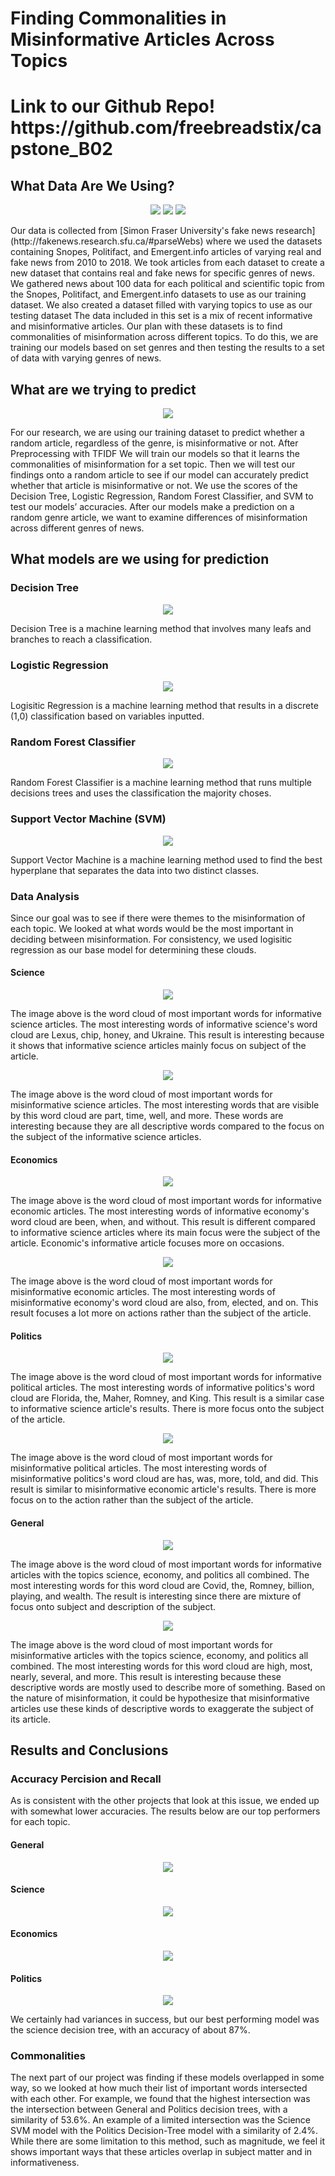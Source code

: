 <h1>Finding Commonalities in Misinformative Articles Across Topics</h1>
<h1>Link to our Github Repo! https://github.com/freebreadstix/capstone_B02</h1>
<h2>What Data Are We Using?</h2>
<p align="center"><img src="assets/img/Snopes.png">    <img src="assets/img/Polifact.png">     <img src="assets/img/emergent.jfif"> </p>

<p>Our data is collected from [Simon Fraser University's fake news research](http://fakenews.research.sfu.ca/#parseWebs) where we used the datasets containing Snopes, Politifact, and Emergent.info articles of varying real and fake news from 2010 to 2018. We took articles from each dataset to create a new dataset that contains real and fake news for specific genres of news. We gathered news about 100 data for each political and scientific topic from the Snopes, Politifact, and Emergent.info datasets to use as our training dataset. We also created a dataset filled with varying topics to use as our testing dataset The data included in this set is a mix of recent informative and misinformative articles. Our plan with these datasets is to find commonalities of misinformation across different topics. To do this, we are training our models based on set genres and then testing the results to a set of data with varying genres of news. </p>
<h2>What are we trying to predict</h2>
<p align="center"> <img src="assets/img/infowars.png"> </p>
 
<p>For our research, we are using our training dataset to predict whether a random article, regardless of the genre, is misinformative or not. After Preprocessing with TFIDF We will train our models so that it learns the commonalities of misinformation for a set topic. Then we will test our findings onto a random article to see if our model can accurately predict whether that article is misinformative or not. We use the scores of the Decision Tree, Logistic Regression, Random Forest Classifier, and SVM to test our models’ accuracies. After our models make a prediction on a random genre article, we want to examine differences of misinformation across different genres of news. </p>
<h2>What models are we using for prediction</h2>
<h3>Decision Tree </h3>
<p align="center"> <img src="assets/img/decision_tree_example.png"> </p>

<p>Decision Tree is a machine learning method that involves many leafs and branches to reach a classification.</p>


<h3>Logistic Regression</h3>
<p align="center"> <img src="assets/img/logistic_regression_example.png"> </p>

<p>Logisitic Regression is a machine learning method that results in a discrete (1,0) classification based on variables inputted.</p>


<h3>Random Forest Classifier</h3>
<p align="center"> <img src="assets/img/random_forest_classifier.png"> </p>

<p>Random Forest Classifier is a machine learning method that runs multiple decisions trees and uses the classification the majority choses.</p>


<h3>Support Vector Machine (SVM)</h3>
<p align="center"> <img src="assets/img/svm_example.png"> </p>

<p>Support Vector Machine is a machine learning method used to find the best hyperplane that separates the data into two distinct classes.</p>


<h3>Data Analysis</h3>
<p>Since our goal was to see if there were themes to the misinformation of each topic. We looked at what words would be the most important in deciding between misinformation. For consistency, we used logisitic regression as our base model for determining these clouds.</p>

<h4>Science</h4>

<p align="center"> <img src="assets/img/science_logisitic_cloud (1).png"> </p>

<p>The image above is the word cloud of most important words for informative science articles. The most interesting words of informative science's word cloud are Lexus, chip, honey, and Ukraine. This result is interesting because it shows that informative science articles mainly focus on subject of the article.</p>

<p align="center"> <img src="assets/img/science_logisitic_cloud_false.png"> </p>

<p>The image above is the word cloud of most important words for misinformative science articles. The most interesting words that are visible by this word cloud are part, time, well, and more. These words are 
interesting because they are all descriptive words compared to the focus on the subject of the informative science articles.</p>

<h4>Economics</h4>

<p align="center"> <img src="assets/img/economics_logisitic_cloud (1).png"> </p>

<p>The image above is the word cloud of most important words for informative economic articles. The most interesting words of informative economy's word cloud are been, when, and without. This result is different compared to informative science articles where its main focus were the subject of the article. Economic's informative article focuses more on occasions.</p>

<p align="center"> <img src="assets/img/economics_logisitic_cloud_false.png"> </p>

<p>The image above is the word cloud of most important words for misinformative economic articles. The most interesting words of misinformative economy's word cloud are also, from, elected, and on. This result focuses a lot more on actions rather than the subject of the article.</p>

<h4>Politics</h4>

<p align="center"> <img src="assets/img/politics_logisitic_cloud.png"> </p>

<p>The image above is the word cloud of most important words for informative political articles. The most interesting words of informative politics's word cloud are Florida, the, Maher, Romney, and King. This result is a similar case to informative science article's results. There is more focus onto the subject of the article.</p>

<p align="center"> <img src="assets/img/politics_logisitic_cloud_false.png"> </p>

<p>The image above is the word cloud of most important words for misinformative political articles. The most interesting words of misinformative politics's word cloud are has, was, more, told, and did. This result is similar to misinformative economic article's results. There is more focus on to the action rather than the subject of the article.</p>

<h4>General</h4>

<p align="center"> <img src="assets/img/general_logisitic_cloud.png"> </p>

<p>The image above is the word cloud of most important words for informative articles with the topics science, economy, and politics all combined. The most interesting words for this word cloud are Covid, the, Romney, billion, playing, and wealth. The result is interesting since there are mixture of focus onto subject and description of the subject.</p>

<p align="center"> <img src="assets/img/general_logisitic_cloud_false.png"> </p>

<p>The image above is the word cloud of most important words for misinformative articles with the topics science, economy, and politics all combined. The most interesting words for this word cloud are high, most, nearly, several, and more. This result is interesting because these descriptive words are mostly used to describe more of something. Based on the nature of misinformation, it could be hypothesize that misinformative articles use these kinds of descriptive words to exaggerate the subject of its article.</p>

<h2>Results and Conclusions</h2>
<h3>Accuracy Percision and Recall</h3>
<p>As is consistent with the other projects that look at this issue, we ended up with somewhat lower accuracies. The results below are our top performers for each topic.</p>

<h4>General</h4>
<p align="center"> <img src="assets/img/general_acc.PNG"> </p>
 
<h4>Science</h4>
<p align="center"> <img src="assets/img/science_accPNG.PNG"> </p>
 
<h4>Economics</h4>
<p align="center"> <img src="assets/img/economics_acc.PNG"> </p>
 
<h4>Politics</h4>
<p align="center"> <img src="assets/img/politics_acc.PNG"> </p>

<p>We certainly had variances in success, but our best performing model was the science decision tree, with an accuracy of about 87%.</p>

<h3>Commonalities</h3>
<p>The next part of our project was finding if these models overlapped in some way, so we looked at how much their list of important words intersected with each other. For example, we found that the highest intersection was the intersection between General and Politics decision trees, with a similarity of 53.6%. An example of a limited intersection was the Science SVM model with the Politics Decision-Tree model with a similarity of 2.4%. While there are some limitation to this method, such as magnitude, we feel it shows important ways that these articles overlap in subject matter and in informativeness.</p>
